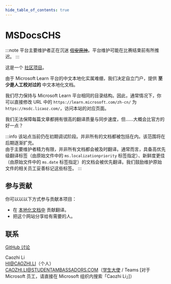 ```yaml
---
hide_table_of_contents: true
---
```


# MSDocsCHS

:::note
平台主要维护者正在沉迷 <a href="https://hack.lug.ustc.edu.cn" title="中国科学技术大学第十一届信息安全大赛" target="_blank">~~信安原神~~</a>。平台维护可能在比赛结束前有所推迟。
:::

这是一个 [社区项目](https://github.com/MSDocsCHS)。

由于 Microsoft Learn 平台的中文本地化实属难绷，我们决定自立门户，提供 **至少是人工校对过的** 中文本地化文档。

我们尽力保持与 Microsoft Learn 平台相同的目录结构。因此，通常情况下，你可以直接修改 URL 中的 `https://learn.microsoft.com/zh-cn/` 为 `https://msdc.licaoz.com/`，访问本站的对应页面。

我们无法保障每篇文章都拥有很高的翻译质量与同步速度，但……大概会比官方的好一点？

:::info
该站点当前仍在初期调试阶段。并非所有的文档都被包括在内。该范围将在后期逐渐扩充。  
由于主要维护者精力有限，并非所有文档都会被及时翻译。通常而言，具备高优先级翻译标签（由原始文件中的 `ms.localizationpriority` 标签指定）、新鲜度更佳（由原始文件中的 `ms.date` 标签指定）的文档会被优先翻译。我们鼓励维护原始文件的相关员工妥善标记这些标签。
:::

## 参与贡献

你可以以以下方式参与贡献本项目：

- 在 [本地化文档中](https://github.com/orgs/MSDocsCHS/repositories?q=pr.zh-CN) 贡献翻译。
- 把这个网站分享给有需要的人。

## 联系

[GitHub 讨论](https://github.com/orgs/MSDocsCHS/discussions)

Caozhi Li  
HI@CAOZHI.LI（个人）  
CAOZHI.LI@STUDENTAMBASSADORS.COM（[学生大使](https://mvp.microsoft.com/en-US/studentambassadors/profile/1d57cd2f-1aa6-470d-96c7-3609269bb3c2) / Teams [对于 Microsoft 员工，请直接在 Microsoft 组织内搜索「Caozhi Li」]）
